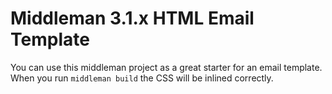 # Middleman 3.1.x HTML Email Template

You can use this middleman project as a great starter for an email template.  When you run `middleman build` the CSS will be inlined correctly.
